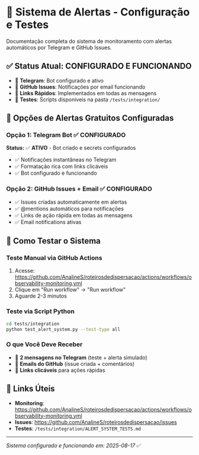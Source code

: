 # 📧 Sistema de Alertas - Configuração e Testes

Documentação completa do sistema de monitoramento com alertas automáticos por Telegram e GitHub Issues.

## ✅ Status Atual: CONFIGURADO E FUNCIONANDO

- 📱 **Telegram**: Bot configurado e ativo
- 📧 **GitHub Issues**: Notificações por email funcionando
- 🔗 **Links Rápidos**: Implementados em todas as mensagens
- 🧪 **Testes**: Scripts disponíveis na pasta `/tests/integration/`

## 📧 Opções de Alertas Gratuitos Configuradas

### Opção 1: Telegram Bot ✅ CONFIGURADO

**Status:** ✅ **ATIVO** - Bot criado e secrets configurados

- ✅ Notificações instantâneas no Telegram
- ✅ Formatação rica com links clicáveis  
- ✅ Bot configurado e funcionando

### Opção 2: GitHub Issues + Email ✅ CONFIGURADO

- ✅ Issues criadas automaticamente em alertas
- ✅ @mentions automáticos para notificações
- ✅ Links de ação rápida em todas as mensagens
- ✅ Email notifications ativas

## 🧪 Como Testar o Sistema

### Teste Manual via GitHub Actions
1. Acesse: https://github.com/AnalineS/roteirosdedispersacao/actions/workflows/observability-monitoring.yml
2. Clique em "Run workflow" → "Run workflow"
3. Aguarde 2-3 minutos

### Teste via Script Python
```bash
cd tests/integration
python test_alert_system.py --test-type all
```

### O que Você Deve Receber
- 📱 **2 mensagens no Telegram** (teste + alerta simulado)
- 📧 **Emails do GitHub** (issue criada + comentários)
- 🔗 **Links clicáveis** para ações rápidas

## 🔗 Links Úteis

- **Monitoring**: https://github.com/AnalineS/roteirosdedispersacao/actions/workflows/observability-monitoring.yml
- **Issues**: https://github.com/AnalineS/roteirosdedispersacao/issues
- **Testes**: `/tests/integration/ALERT_SYSTEM_TESTS.md`

---

*Sistema configurado e funcionando em: 2025-08-17* ✅